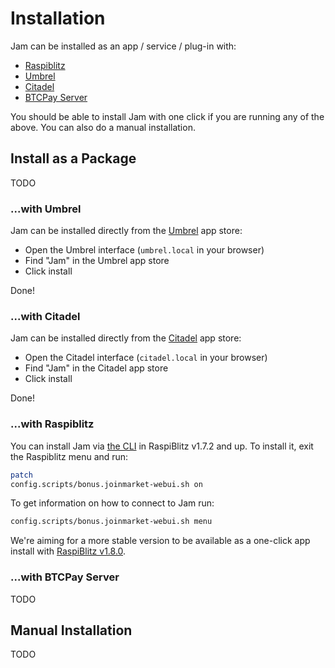 # Installation

Jam can be installed as an app / service / plug-in with:

- [Raspiblitz](https://github.com/rootzoll/raspiblitz)
- [Umbrel](https://umbrel.com/)
- [Citadel](https://github.com/runcitadel)
- [BTCPay Server](https://btcpayserver.org/)

You should be able to install Jam with one click if you are running any of the
above. You can also do a manual installation.

## Install as a Package

TODO

### ...with Umbrel

Jam can be installed directly from the [Umbrel](https://umbrel.com/) app store:

- Open the Umbrel interface (`umbrel.local` in your browser)
- Find "Jam" in the Umbrel app store
- Click install

Done!

### ...with Citadel

Jam can be installed directly from the [Citadel](https://runcitadel.space/) app store:

- Open the Citadel interface (`citadel.local` in your browser)
- Find "Jam" in the Citadel app store
- Click install

Done!

### ...with Raspiblitz

You can install Jam via [the
CLI](https://github.com/rootzoll/raspiblitz/pull/2747) in RaspiBlitz v1.7.2 and
up. To install it, exit the Raspiblitz menu and run:

```sh
patch
config.scripts/bonus.joinmarket-webui.sh on
```

To get information on how to connect to Jam run:

```sh
config.scripts/bonus.joinmarket-webui.sh menu
```

We're aiming for a more stable version to be available as a one-click app
install with [RaspiBlitz
v1.8.0](https://github.com/rootzoll/raspiblitz/issues/2891).

### ...with BTCPay Server

TODO

## Manual Installation

TODO
